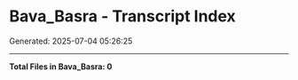 # Bava_Basra - Transcript Index

Generated: 2025-07-04 05:26:25


---
**Total Files in Bava_Basra: 0**
